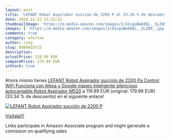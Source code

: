 ```yaml
---
layout: post
title: 'LEFANT Robot Aspirador succión de 2200 P al 33.34 % de descuento'
date: 2020-11-22 13:22:12
thumbnailImage: 'https://m.media-amazon.com/images/I/41vguWwk0QL._SL200_.jpg'
images: [ 'https://m.media-amazon.com/images/I/41vguWwk0QL._SL200_.jpg' ]
comments: true
category: ofertas
author: ring
slug: B0894Q3YJ2
description:
actualPrice: 119.99 EUR
comparePrice: 179.99 EUR
inStock: true
---
```


Ahora mismo tienes [LEFANT Robot Aspirador succión de 2200 Pa Control WiFi Funciona con Alexa y Google mapeo Inteligente silencioso autocargable  Robot Aspirador M520](https://www.amazon.es/dp/B0894Q3YJ2/?tag=tolees-21) a 119.99 EUR (original: 179.99 EUR) (33.34 %  de descuento) en el siguiente enlace!

[![LEFANT Robot Aspirador succión de 2200 P](https://m.media-amazon.com/images/I/41vguWwk0QL._SL200_.jpg)](https://www.amazon.es/dp/B0894Q3YJ2/?tag=tolees-21)

[Visítala!!!](https://www.amazon.es/dp/B0894Q3YJ2/?tag=tolees-21)

Links participate in Amazon Associate program and might generate a comission on qualifying sales
